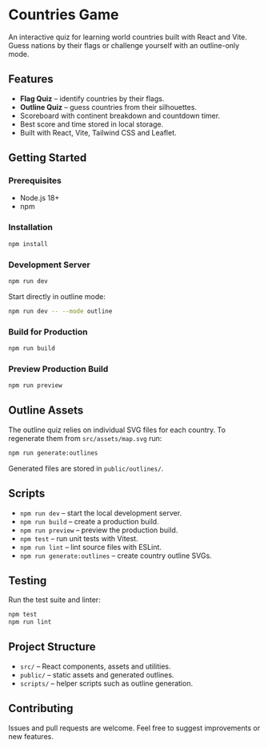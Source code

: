 # Countries Game

An interactive quiz for learning world countries built with React and Vite. Guess nations by their flags or challenge yourself with an outline-only mode.

## Features

- **Flag Quiz** – identify countries by their flags.
- **Outline Quiz** – guess countries from their silhouettes.
- Scoreboard with continent breakdown and countdown timer.
- Best score and time stored in local storage.
- Built with React, Vite, Tailwind CSS and Leaflet.

## Getting Started

### Prerequisites
- Node.js 18+
- npm

### Installation
```bash
npm install
```

### Development Server
```bash
npm run dev
```
Start directly in outline mode:
```bash
npm run dev -- --mode outline
```

### Build for Production
```bash
npm run build
```

### Preview Production Build
```bash
npm run preview
```

## Outline Assets

The outline quiz relies on individual SVG files for each country. To regenerate them from `src/assets/map.svg` run:

```bash
npm run generate:outlines
```

Generated files are stored in `public/outlines/`.

## Scripts

- `npm run dev` – start the local development server.
- `npm run build` – create a production build.
- `npm run preview` – preview the production build.
- `npm test` – run unit tests with Vitest.
- `npm run lint` – lint source files with ESLint.
- `npm run generate:outlines` – create country outline SVGs.

## Testing

Run the test suite and linter:

```bash
npm test
npm run lint
```

## Project Structure

- `src/` – React components, assets and utilities.
- `public/` – static assets and generated outlines.
- `scripts/` – helper scripts such as outline generation.

## Contributing

Issues and pull requests are welcome. Feel free to suggest improvements or new features.

